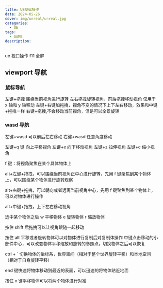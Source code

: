 ```yaml
---
title: UE基础操作
date: 2024-05-26
cover: img/unreal/unreal.jpg
categories:
  - UE
tags:
  - GAME
description:
---
```


ue 视口操作
f11 全屏

## viewport 导航

### 鼠标导航

左键+拖拽 围绕当前视角进行旋转
左右拖拽旋转视角，前后拖拽移动视角
仅用于 x 轴和 y 轴移动
左键+右键加拖拽，视角不变的情况下上下左右移动，效果和中键+拖拽一样
右键+拖拽,不会移动当前视角，但是可以全景旋转

### wasd 导航

左键+wasd 可以前后左右移动
右键+wasd 任意角度移动

左键+q 键 向上平移视角
左键+e 向下移动视角
左键+z 拉伸视角
左键+c 缩小视角

f 键：将视角聚焦在某个具体物体上

alt+左键+拖拽，可以围绕当前视角正中心进行旋转，先用 f 键聚焦到某个物体上，可以围绕某个物体进行旋转观察

alt+右键+拖拽，可以朝向或者远离当前视角中心，先用 f 键聚焦到某个物体上，可以对物体进行操作

alt+中键+拖拽，上下左右移动视角

选中某个物体之后
w 平移物体
e 旋转物体
r 缩放物体

按住 shift 后拖拽可以让视角跟随一起移动

按住 alt 平移或者旋转物体可以对物体进行复制后对复制体操作
中键点击移动的小部件中心，可以改变物体平移缩放和旋转的参照点，切换物体之后可以恢复

ctrl + ` 切换物体的坐标系，世界空间（相对于整个世界旋转平移）和本地空间（相对于自身旋转平移）

end 键快速将物体移动到最近的表面，可以迅速的将物体贴近地面

按住 v 键平移物体可以将两个物体进行对准
